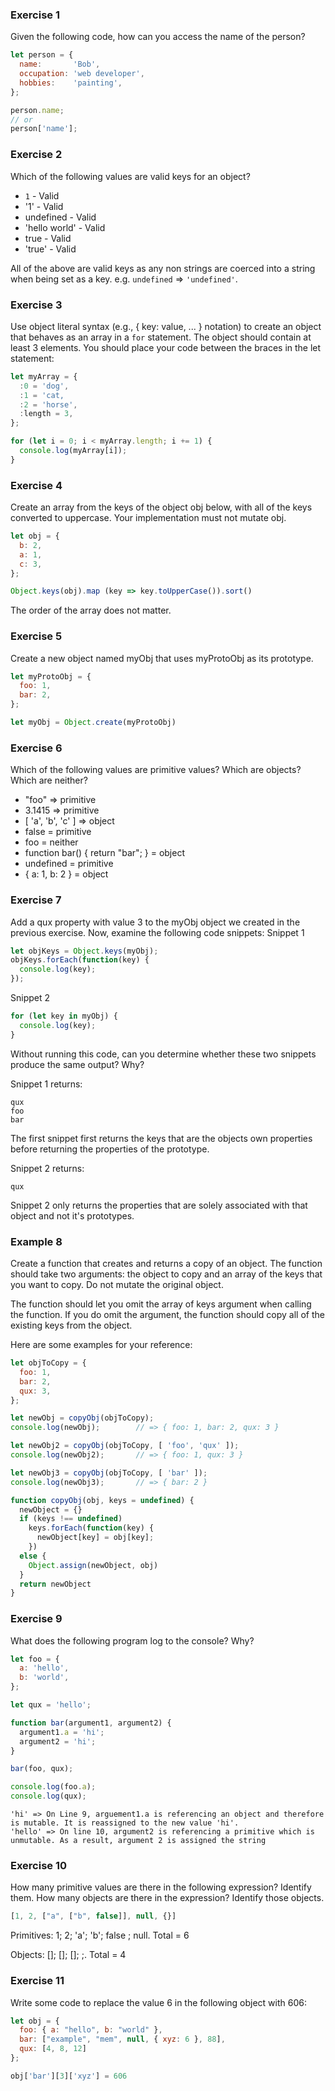### Exercise 1

Given the following code, how can you access the name of the person?

```Javascript
let person = {
  name:       'Bob',
  occupation: 'web developer',
  hobbies:    'painting',
};
```

```Javascript
person.name;
// or
person['name'];
```

### Exercise 2

Which of the following values are valid keys for an object?
  
  *   `1` - Valid
  *  '1' - Valid
  *  undefined - Valid
  * 'hello world' - Valid
  *  true - Valid
  * 'true' - Valid

All of the above are valid keys as any non strings are coerced into a string when being set as a key. e.g. `undefined` => `'undefined'`.

### Exercise 3

Use object literal syntax (e.g., { key: value, ... } notation) to create an object that behaves as an array in a `for` statement. The object should contain at least 3 elements. You should place your code between the braces in the let statement:

```Javascript
let myArray = {
  :0 = 'dog',
  :1 = 'cat,
  :2 = 'horse',
  :length = 3,
};

for (let i = 0; i < myArray.length; i += 1) {
  console.log(myArray[i]);
}
```
### Exercise 4

Create an array from the keys of the object obj below, with all of the keys converted to uppercase. Your implementation must not mutate obj.

```Javascript
let obj = {
  b: 2,
  a: 1,
  c: 3,
};

Object.keys(obj).map (key => key.toUpperCase()).sort()
```

The order of the array does not matter.

### Exercise 5

Create a new object named myObj that uses myProtoObj as its prototype.

```Javascript
let myProtoObj = {
  foo: 1,
  bar: 2,
};

let myObj = Object.create(myProtoObj)
```

### Exercise 6

Which of the following values are primitive values? Which are objects? Which are neither?

   * "foo" => primitive
   * 3.1415 => primitive
   * [ 'a', 'b', 'c' ] => object
   * false = primitive
   * foo = neither
   * function bar() { return "bar"; } = object
   * undefined = primitive
   * { a: 1, b: 2 } = object

### Exercise 7

Add a qux property with value 3 to the myObj object we created in the previous exercise. Now, examine the following code snippets:
Snippet 1

```Javascript
let objKeys = Object.keys(myObj);
objKeys.forEach(function(key) {
  console.log(key);
});
```

Snippet 2

```Javascript
for (let key in myObj) {
  console.log(key);
}
```

Without running this code, can you determine whether these two snippets produce the same output? Why?

Snippet 1 returns:
```
qux
foo
bar
```
The first snippet first returns the keys that are the objects own properties before returning the properties of the prototype.

Snippet 2 returns:
```
qux
```
Snippet 2 only returns the properties that are solely associated with that object and not it's prototypes.

### Example 8

Create a function that creates and returns a copy of an object. The function should take two arguments: the object to copy and an array of the keys that you want to copy. Do not mutate the original object.

The function should let you omit the array of keys argument when calling the function. If you do omit the argument, the function should copy all of the existing keys from the object.

Here are some examples for your reference:

```Javascript
let objToCopy = {
  foo: 1,
  bar: 2,
  qux: 3,
};

let newObj = copyObj(objToCopy);
console.log(newObj);        // => { foo: 1, bar: 2, qux: 3 }

let newObj2 = copyObj(objToCopy, [ 'foo', 'qux' ]);
console.log(newObj2);       // => { foo: 1, qux: 3 }

let newObj3 = copyObj(objToCopy, [ 'bar' ]);
console.log(newObj3);       // => { bar: 2 }

function copyObj(obj, keys = undefined) {
  newObject = {}
  if (keys !== undefined)
    keys.forEach(function(key) {
      newObject[key] = obj[key];
    })
  else {
    Object.assign(newObject, obj)
  }
  return newObject
}
```

### Exercise 9

What does the following program log to the console? Why?

```Javascript
let foo = {
  a: 'hello',
  b: 'world',
};

let qux = 'hello';

function bar(argument1, argument2) {
  argument1.a = 'hi';
  argument2 = 'hi';
}

bar(foo, qux);

console.log(foo.a);
console.log(qux);
```

```
'hi' => On Line 9, arguement1.a is referencing an object and therefore is mutable. It is reassigned to the new value 'hi'.  
'hello' => On line 10, argument2 is referencing a primitive which is unmutable. As a result, argument 2 is assigned the string 
```

### Exercise 10

How many primitive values are there in the following expression? Identify them. How many objects are there in the expression? Identify those objects.

```Javascript
[1, 2, ["a", ["b", false]], null, {}]
```

Primitives:
1; 2; 'a'; 'b'; false ; null. Total = 6

Objects:
[]; []; []; ;. Total = 4

### Exercise 11

Write some code to replace the value 6 in the following object with 606:

```Javascript
let obj = {
  foo: { a: "hello", b: "world" },
  bar: ["example", "mem", null, { xyz: 6 }, 88],
  qux: [4, 8, 12]
};
```

```Javascript
obj['bar'][3]['xyz'] = 606
```